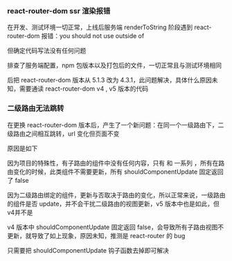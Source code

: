 ### react-router-dom ssr 渲染报错

在开发、测试环境一切正常，上线后服务端 renderToString 阶段遇到 react-router-dom 报错：you should not use <Switch> outside of <Router>

但确定代码写法没有任何问题

排查了服务端配置，npm 包版本以及打包后的文件，一切正常且与测试环境相同

后把 react-router-dom 版本从 5.1.3 改为 4.3.1，此问题解决，具体什么原因未知，需要通读 react-router-dom v4 , v5 版本的代码

### 二级路由无法跳转

在更换 react-router-dom 版本后，产生了一个新问题：在同一个一级路由下，二级路由之间相互跳转，url 变化但页面不变

原因是如下

因为项目的特殊性，有子路由的组件中没有任何内容，只有 <Switch> 和 一系列 <Route> ，所有在路由变化的时候，此类组件不需要更新，所有 shouldComponentUpdate 固定返回了 false

因为二级路由绑定的组件，更新与否取决于路由的变化，所以正常来说，一级路由的组件是否 update，并不会干扰二级路由的视图更新，v5 版本中也是如此，但 v4并不是

v4 版本中 shouldComponentUpdate 固定返回 false，会导致所有子路由视图不更新，就导致了如上现象，原因未知，推测是 react-router 的 bug

只需要把 shouldComponentUpdate 钩子函数去掉即可解决
